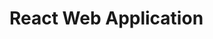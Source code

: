 # React Web Application
<!-- ba96e5b9ff9c4b9696ec5252da7f20c7 -->

<!-- public
5536fc4123f855283167de50b1168035

private
9bc12f1a99068a47f91b4878e18c35abb79d60e1 -->